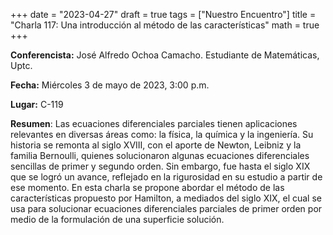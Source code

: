 +++
date  = "2023-04-27"
draft = true
tags  = ["Nuestro Encuentro"]
title = "Charla 117: Una introducción al método de las características"
math  = true
+++


**Conferencista:**  José Alfredo Ochoa Camacho. Estudiante de Matemáticas, Uptc.

**Fecha:** Miércoles 3 de mayo de 2023, 3:00 p.m.

**Lugar:** C-119

**Resumen**: Las ecuaciones diferenciales parciales tienen aplicaciones relevantes en diversas áreas como: la física, la química y la ingeniería. Su historia se remonta al siglo XVIII, con el aporte de Newton, Leibniz y la familia Bernoulli, quienes solucionaron algunas ecuaciones diferenciales sencillas de primer y segundo orden. Sin embargo, fue hasta el siglo XIX que se logró un avance, reflejado en la rigurosidad en su estudio a partir de ese momento. En esta charla se propone abordar el método de las características propuesto por Hamilton, a mediados del siglo XIX, el cual se usa para solucionar ecuaciones diferenciales parciales de primer orden por medio de la formulación de una superficie solución.
